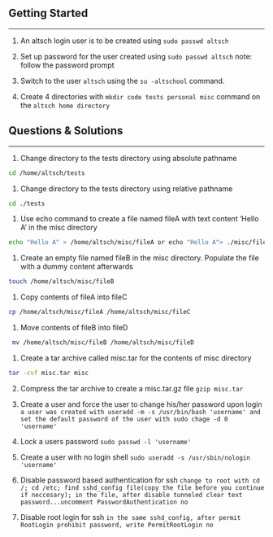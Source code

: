 ## Getting Started 
---

1. An altsch login user is to be created using `sudo passwd altsch`
   
1. Set up password for the user created using `sudo passwd altsch` note: follow the password prompt

1. Switch to the user `altsch` using the `su -altschool` command.

1. Create 4 directories with `mkdir code tests personal misc` command on the `altsch home directory`

## Questions & Solutions
____
1. Change directory to the tests directory using absolute pathname  
 
```bash 
cd /home/altsch/tests
```

1. Change directory to the tests directory using relative pathname 

```bash
cd ./tests
```

1.  Use echo command to create a file named fileA with text content ‘Hello A’ in the misc directory
   
```bash
echo "Hello A" > /home/altsch/misc/fileA or echo "Hello A"> ./misc/fileA
```

1. Create an empty file named fileB in the misc directory. Populate the file with a dummy content afterwards 

```bash
touch /home/altsch/misc/fileB
```
   
1. Copy contents of fileA into fileC 

```bash
cp /home/altsch/misc/fileA /home/altsch/misc/fileC
```

1. Move contents of fileB into fileD 
   
```bash
 mv /home/altsch/misc/fileB /home/altsch/misc/fileD
```

1. Create a tar archive called misc.tar for the contents of misc directory 

```bash
tar -cvf misc.tar misc
```

2. Compress the tar archive to create a misc.tar.gz file `gzip misc.tar`

3.  Create a user and force the user to change his/her password upon login `a user was created with useradd -m -s /usr/bin/bash 'username' and set the default password of the user with sudo chage -d 0 'username'`

4.  Lock a users password `sudo passwd -l 'username'`

5.  Create a user with no login shell `sudo useradd -s /usr/sbin/nologin 'username'`

6.  Disable password based authentication for ssh `change to root with cd /; cd /etc; find sshd_config file(copy the file before you continue if neccesary); in the file, after disable tunneled clear text password...uncomment PasswordAuthentication no`

7.  Disable root login for ssh `in the same sshd_config, after permit RootLogin prohibit password, write PermitRootLogin no`